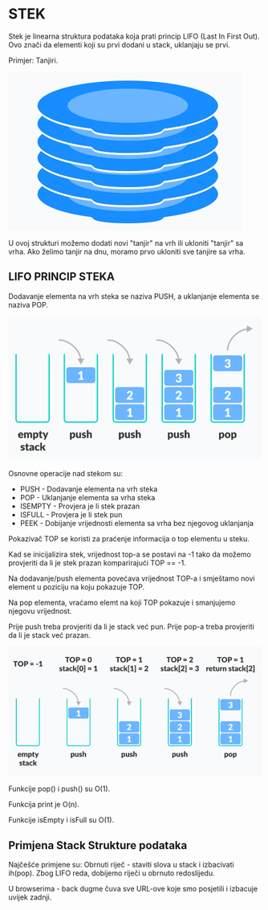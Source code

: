 # STEK

Stek je linearna struktura podataka koja prati princip LIFO (Last In First Out). Ovo znači da elementi koji su prvi dodani u stack, uklanjaju se prvi.

Primjer: Tanjiri.

<img src="images/stack.png">

U ovoj strukturi možemo dodati novi "tanjir" na vrh ili ukloniti "tanjir" sa vrha. Ako želimo tanjir na dnu, moramo prvo ukloniti sve tanjire sa vrha. 

## LIFO PRINCIP STEKA

Dodavanje elementa na vrh steka se naziva PUSH, a uklanjanje elementa se naziva POP.

<img src="images/stack_lifo.png">

Osnovne operacije nad stekom su:

* PUSH - Dodavanje elementa na vrh steka
* POP - Uklanjanje elementa sa vrha steka
* ISEMPTY - Provjera je li stek prazan
* ISFULL - Provjera je li stek pun
* PEEK - Dobijanje vrijednosti elementa sa vrha bez njegovog uklanjanja

Pokazivač TOP se koristi za praćenje informacija o top elementu u steku.

Kad se inicijalizira stek, vrijednost top-a se postavi na -1 tako da možemo provjeriti da li je stek prazan komparirajući TOP == -1.

Na dodavanje/push elementa povećava vrijednost TOP-a i smještamo novi element u poziciju na koju pokazuje TOP.

Na pop elementa, vraćamo elemt na koji TOP pokazuje i smanjujemo njegovu vrijednost.

Prije push treba provjeriti da li je stack već pun. Prije pop-a treba provjeriti da li je stack već prazan.

<img src="images/stack2.png">

Funkcije pop() i push() su O(1). 

Funkcija print je O(n).

Funkcije isEmpty i isFull su O(1).

## Primjena Stack Strukture podataka

Najčešće primjene su: Obrnuti riječ - staviti slova u stack i izbacivati ih(pop). Zbog LIFO reda, dobijemo riječi u obrnuto redoslijedu.

U browserima - back dugme čuva sve URL-ove koje smo posjetili i izbacuje uvijek zadnji.

